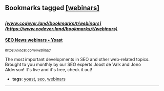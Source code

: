 ## Bookmarks tagged [[webinars]](https://www.codever.land/search?q=[webinars])

_<sup><sup>[www.codever.land/bookmarks/t/webinars](https://www.codever.land/bookmarks/t/webinars)</sup></sup>_
---
#### [SEO News webinars • Yoast](https://yoast.com/webinar/)
_<sup>https://yoast.com/webinar/</sup>_

The most important developments in SEO and other web-related topics. Brought to you monthly by our SEO experts Joost de Valk and Jono Alderson! It's live and it's free, check it out!
* **tags**: [yoast](../tagged/yoast.md), [seo](../tagged/seo.md), [webinars](../tagged/webinars.md)
---
